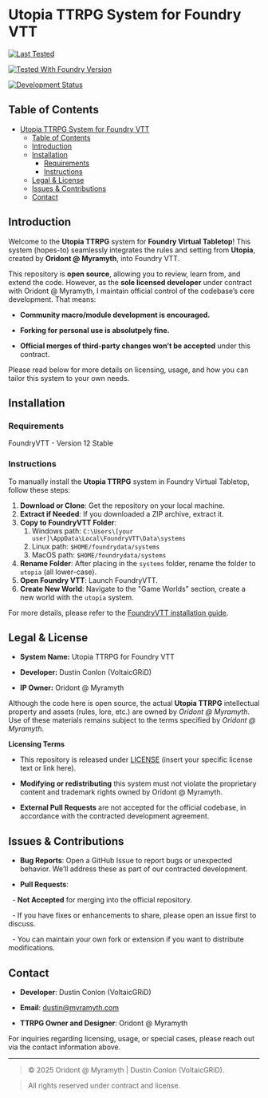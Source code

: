 # Utopia TTRPG System for Foundry VTT

  

[![Last Tested](https://img.shields.io/badge/Last_Tested-Jan_2025-brightgreen.svg)](#)  

[![Tested With Foundry Version](https://img.shields.io/badge/Foundry_Version-v12.331-blue.svg)](https://foundryvtt.com)  

[![Development Status](https://img.shields.io/badge/Status-In_Development-orange.svg)](#)

  
  

## Table of Contents

  

- [Utopia TTRPG System for Foundry VTT](#utopia-ttrpg-system-for-foundry-vtt)
  - [Table of Contents](#table-of-contents)
  - [Introduction](#introduction)
  - [Installation](#installation)
    - [Requirements](#requirements)
    - [Instructions](#instructions)
  - [Legal \& License](#legal--license)
  - [Issues \& Contributions](#issues--contributions)
  - [Contact](#contact)
  


  

## Introduction

  

Welcome to the **Utopia TTRPG** system for **Foundry Virtual Tabletop**! This system (hopes-to) seamlessly integrates the rules and setting from **Utopia**, created by **Oridont @ Myramyth**, into Foundry VTT.

  

This repository is **open source**, allowing you to review, learn from, and extend the code. However, as the **sole licensed developer** under contract with Oridont @ Myramyth, I maintain official control of the codebase’s core development. That means:

  

- **Community macro/module development is encouraged.**  

- **Forking for personal use is absolutpely fine.**  

- **Official merges of third-party changes won’t be accepted** under this contract.

  

Please read below for more details on licensing, usage, and how you can tailor this system to your own needs.

  
## Installation

### Requirements 

FoundryVTT - Version 12 Stable

### Instructions

To manually install the **Utopia TTRPG** system in Foundry Virtual Tabletop, follow these steps:

1. **Download or Clone**: Get the repository on your local machine.
2. **Extract if Needed**: If you downloaded a ZIP archive, extract it.
3. **Copy to FoundryVTT Folder**:
   1. Windows path: `C:\Users\[your user]\AppData\Local\FoundryVTT\Data\systems`
   2. Linux path: `$HOME/foundrydata/systems`
   3. MacOS path: `$HOME/foundrydata/systems`
4. **Rename Folder**: After placing in the `systems` folder, rename the folder to `utopia` (all lower-case).
5. **Open Foundry VTT**: Launch FoundryVTT.
6. **Create New World**: Navigate to the "Game Worlds" section, create a new world with the `utopia` system.

For more details, please refer to the [FoundryVTT installation guide](https://foundryvtt.com/article/system-development#entry-point).



## Legal & License

  

- **System Name:** Utopia TTRPG for Foundry VTT  

- **Developer:** Dustin Conlon (VoltaicGRiD)

- **IP Owner:** Oridont @ Myramyth

  

Although the code here is open source, the actual **Utopia TTRPG** intellectual property and assets (rules, lore, etc.) are owned by *Oridont @ Myramyth*. Use of these materials remains subject to the terms specified by *Oridont @ Myramyth*.

  

**Licensing Terms**  

- This repository is released under [LICENSE](LICENSE) (insert your specific license text or link here).  

- **Modifying or redistributing** this system must not violate the proprietary content and trademark rights owned by Oridont @ Myramyth.  

- **External Pull Requests** are not accepted for the official codebase, in accordance with the contracted development agreement.

  

  

## Issues & Contributions

  

- **Bug Reports**: Open a GitHub Issue to report bugs or unexpected behavior. We’ll address these as part of our contracted development.  

- **Pull Requests**:  

  - **Not Accepted** for merging into the official repository.  

  - If you have fixes or enhancements to share, please open an issue first to discuss.  

  - You can maintain your own fork or extension if you want to distribute modifications.


  
## Contact

  

- **Developer**: Dustin Conlon (VoltaicGRiD)

- **Email**: dustin@myramyth.com

- **TTRPG Owner and Designer**: Oridont @ Myramyth

  

For inquiries regarding licensing, usage, or special cases, please reach out via the contact information above.

  

---


> © 2025 Oridont @ Myramyth | Dustin Conlon (VoltaicGRiD).  

> All rights reserved under contract and license.